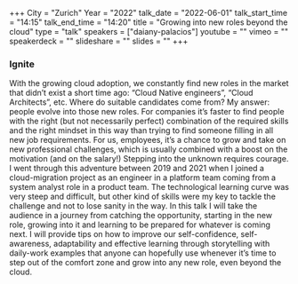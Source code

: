 +++
City = "Zurich"
Year = "2022"
talk_date = "2022-06-01"
talk_start_time = "14:15"
talk_end_time = "14:20"
title = "Growing into new roles beyond the cloud"
type = "talk"
speakers = ["daiany-palacios"]
youtube = ""
vimeo = ""
speakerdeck = ""
slideshare = ""
slides = ""
+++

### Ignite

With the growing cloud adoption, we constantly find new roles in the market that didn’t exist a short time ago: “Cloud Native engineers”, “Cloud Architects”, etc. Where do suitable candidates come from?
My answer: people evolve into those new roles. For companies it’s faster to find people with the right (but not necessarily perfect) combination of the required skills and the right mindset in this way than trying to find someone filling in all new job requirements. For us, employees, it’s a chance to grow and take on new professional challenges, which is usually combined with a boost on the motivation (and on the salary!)
Stepping into the unknown requires courage. I went through this adventure between 2019 and 2021 when I joined a cloud-migration project as an engineer in a platform team coming from a system analyst role in a product team. The technological learning curve was very steep and difficult, but other kind of skills were my key to tackle the challenge and not to lose sanity in the way.
In this talk I will take the audience in a journey from catching the opportunity, starting in the new role, growing into it and learning to be prepared for whatever is coming next. I will provide tips on how to improve our self-confidence, self-awareness, adaptability and effective learning through storytelling with daily-work examples that anyone can hopefully use whenever it’s time to step out of the comfort zone and grow into any new role, even beyond the cloud.